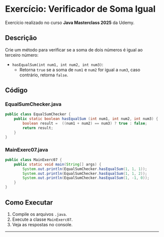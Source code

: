 
# Exercício: Verificador de Soma Igual

Exercício realizado no curso **Java Masterclass 2025** da Udemy.

## Descrição

Crie um método para verificar se a soma de dois números é igual ao terceiro número:

- `hasEqualSum(int num1, int num2, int num3)`:
    - Retorna `true` se a soma de `num1` e `num2` for igual a `num3`, caso contrário, retorna `false`.

## Código

### EqualSumChecker.java
```java
public class EqualSumChecker {
    public static boolean hasEqualSum (int num1, int num2, int num3) {
        boolean result =  ((num1 + num2) == num3) ? true : false;
        return result;
    }
}
```

### MainExerc07.java
```java
public class MainExerc07 {
    public static void main(String[] args) {
        System.out.println(EqualSumChecker.hasEqualSum(1, 1, 1));
        System.out.println(EqualSumChecker.hasEqualSum(1, 1, 2));
        System.out.println(EqualSumChecker.hasEqualSum(1, -1, 0));
    }
}
```

## Como Executar

1. Compile os arquivos `.java`.
2. Execute a classe `MainExerc07`.
3. Veja as respostas no console.

---